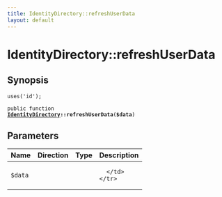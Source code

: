 ```yaml
---
title: IdentityDirectory::refreshUserData
layout: default
---
```


# IdentityDirectory::refreshUserData

## Synopsis

<code>uses('id');</code>

<code>public function <b><a href="IdentityDirectory">IdentityDirectory</a>::refreshUserData</b>(<b>$data</b>)</code>

## Parameters

<table>
  <thead>
    <tr>
      <th>Name</th>
      <th>Direction</th>
      <th>Type</th>
      <th>Description</th>
    </tr>
  </thead>
  <tbody>
    <tr>
      <td><code>$data</code>
      <td><i></i></td>
      <td></td>
      <td>

      </td>
    </tr>
  </tbody>
</table>

